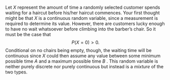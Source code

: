 Let $X$ represent the amount of time a randomly selected customer spends waiting for a haircut before his/her haircut commences. 
Your first thought might be that $X$ is a continuous random variable, since a measurement is required to determine its value. 
However, there are customers lucky enough to have no wait whatsoever before climbing into the barber’s chair. 
So it must be the case that $$P\left( {X = 0}\right) > 0 .$$
Conditional on no chairs being empty, though, the waiting time will be continuous since $X$ could then assume any value between some minimum possible time $A$ and a maximum possible time $B$ . 
This random variable is neither purely discrete nor purely continuous but instead is a *mixture* of the two types.
